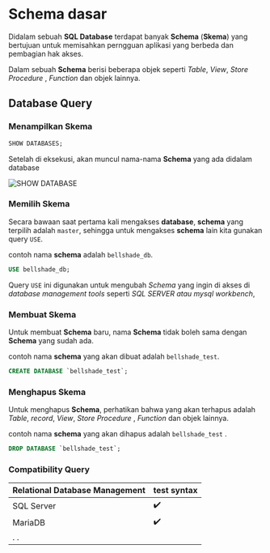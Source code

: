 # Schema dasar

Didalam sebuah **SQL Database** terdapat banyak **Schema** (**Skema**) yang bertujuan untuk memisahkan perngguan aplikasi yang berbeda dan pembagian hak akses.

Dalam sebuah **Schema** berisi beberapa objek seperti _Table_, _View_, _Store Procedure_ , _Function_ dan objek lainnya.

## Database Query

### Menampilkan Skema

```sql
SHOW DATABASES;
```

Setelah di eksekusi, akan muncul nama-nama **Schema** yang ada didalam database

![SHOW DATABASE](https://i.ibb.co/qxjNQXG/show-databases-mysql.png)

### Memilih Skema

Secara bawaan saat pertama kali mengakses **database**, **schema** yang terpilih adalah `master`, sehingga untuk mengakses **schema** lain kita gunakan query `USE`.

contoh nama **schema** adalah `bellshade_db`.

```sql
USE bellshade_db;
```

Query `USE` ini digunakan untuk mengubah _Schema_ yang ingin di akses di _database management tools_ seperti *SQL SERVER *atau* mysql workbench*,

### Membuat Skema

Untuk membuat **Schema** baru, nama **Schema** tidak boleh sama dengan **Schema** yang sudah ada.

contoh nama **schema** yang akan dibuat adalah `bellshade_test`.

```sql
CREATE DATABASE `bellshade_test`;
```

### Menghapus Skema

Untuk menghapus **Schema**, perhatikan bahwa yang akan terhapus adalah _Table_, _record_, _View_, _Store Procedure_ , _Function_ dan objek lainnya.

contoh nama **schema** yang akan dihapus adalah `bellshade_test` .

```sql
DROP DATABASE `bellshade_test`;
```

### Compatibility Query

| Relational Database Management | test syntax        |
| ------------------------------ | ------------------ |
| SQL Server                     | :heavy_check_mark: |
| MariaDB                        | :heavy_check_mark: |
| . .                            |                    |
